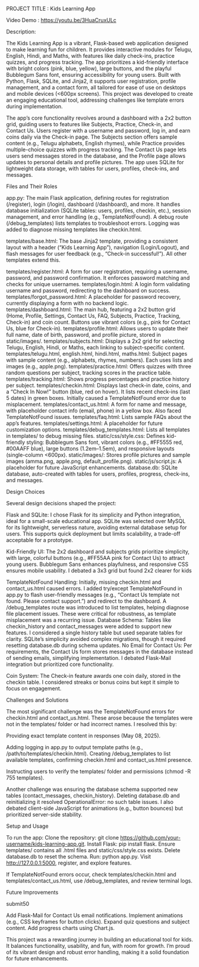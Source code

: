 PROJECT TITLE : Kids Learning App

Video Demo : https://youtu.be/3HuaCruxULc


Description:

The Kids Learning App is a vibrant, Flask-based web application designed to make learning fun for children. It provides interactive modules for Telugu, English, Hindi, and Maths, with features like daily check-ins, practice quizzes, and progress tracking. The app prioritizes a kid-friendly interface with bright colors (pink, blue, yellow), large buttons, and the playful Bubblegum Sans font, ensuring accessibility for young users. Built with Python, Flask, SQLite, and Jinja2, it supports user registration, profile management, and a contact form, all tailored for ease of use on desktops and mobile devices (<600px screens). This project was developed to create an engaging educational tool, addressing challenges like template errors during implementation.

The app’s core functionality revolves around a dashboard with a 2x2 button grid, guiding users to features like Subjects, Practice, Check-in, and Contact Us. Users register with a username and password, log in, and earn coins daily via the Check-in page. The Subjects section offers sample content (e.g., Telugu alphabets, English rhymes), while Practice provides multiple-choice quizzes with progress tracking. The Contact Us page lets users send messages stored in the database, and the Profile page allows updates to personal details and profile pictures. The app uses SQLite for lightweight data storage, with tables for users, profiles, check-ins, and messages.

Files and Their Roles

app.py: The main Flask application, defining routes for registration (/register), login (/login), dashboard (/dashboard), and more. It handles database initialization (SQLite tables: users, profiles, checkin, etc.), session management, and error handling (e.g., TemplateNotFound). A debug route (/debug_templates) lists templates to troubleshoot errors. Logging was added to diagnose missing templates like checkin.html.

templates/base.html: The base Jinja2 template, providing a consistent layout with a header (“Kids Learning App”), navigation (Login/Logout), and flash messages for user feedback (e.g., “Check-in successful!”). All other templates extend this.

templates/register.html: A form for user registration, requiring a username, password, and password confirmation. It enforces password matching and checks for unique usernames.
templates/login.html: A login form validating username and password, redirecting to the dashboard on success.
templates/forgot_password.html: A placeholder for password recovery, currently displaying a form with no backend logic.
templates/dashboard.html: The main hub, featuring a 2x2 button grid (Home, Profile, Settings, Contact Us, FAQ, Subjects, Practice, Tracking, Check-in) and coin count. Buttons use vibrant colors (e.g., pink for Contact Us, blue for Check-in).
templates/profile.html: Allows users to update their full name, date of birth, password, and profile picture, stored in static/images/.
templates/subjects.html: Displays a 2x2 grid for selecting Telugu, English, Hindi, or Maths, each linking to subject-specific content.
templates/telugu.html, english.html, hindi.html, maths.html: Subject pages with sample content (e.g., alphabets, rhymes, numbers). Each uses lists and images (e.g., apple.png).
templates/practice.html: Offers quizzes with three random questions per subject, tracking scores in the practice table.
templates/tracking.html: Shows progress percentages and practice history per subject.
templates/checkin.html: Displays last check-in date, coins, and a “Check In Now!” button (blue, red on hover). It lists recent check-ins (last 5 dates) in green boxes. Initially caused a TemplateNotFound error due to misplacement.
templates/contact_us.html: A form for name and message, with placeholder contact info (email, phone) in a yellow box. Also faced TemplateNotFound issues.
templates/faq.html: Lists sample FAQs about the app’s features.
templates/settings.html: A placeholder for future customization options.
templates/debug_templates.html: Lists all templates in templates/ to debug missing files.
static/css/style.css: Defines kid-friendly styling: Bubblegum Sans font, vibrant colors (e.g., #FF5555 red, #00AAFF blue), large buttons (1.2em–1.5em), and responsive layouts (single-column <600px).
static/images/: Stores profile pictures and sample images (amma.png, apple.png, default_profile.png).
static/js/script.js: A placeholder for future JavaScript enhancements.
database.db: SQLite database, auto-created with tables for users, profiles, progress, check-ins, and messages.

Design Choices

Several design decisions shaped the project:

Flask and SQLite: I chose Flask for its simplicity and Python integration, ideal for a small-scale educational app. SQLite was selected over MySQL for its lightweight, serverless nature, avoiding external database setup for users. This supports quick deployment but limits scalability, a trade-off acceptable for a prototype.

Kid-Friendly UI: The 2x2 dashboard and subjects grids prioritize simplicity, with large, colorful buttons (e.g., #FF55AA pink for Contact Us) to attract young users. Bubblegum Sans enhances playfulness, and responsive CSS ensures mobile usability. I debated a 3x3 grid but found 2x2 clearer for kids

TemplateNotFound Handling: Initially, missing checkin.html and contact_us.html caused errors. I added try/except TemplateNotFound in app.py to flash user-friendly messages (e.g., “Contact Us template not found. Please contact support.”) and redirect to the dashboard. A /debug_templates route was introduced to list templates, helping diagnose file placement issues. These were critical for robustness, as template misplacement was a recurring issue.
Database Schema: Tables like checkin_history and contact_messages were added to support new features. I considered a single history table but used separate tables for clarity. SQLite’s simplicity avoided complex migrations, though it required resetting database.db during schema updates.
No Email for Contact Us: Per requirements, the Contact Us form stores messages in the database instead of sending emails, simplifying implementation. I debated Flask-Mail integration but prioritized core functionality.

Coin System: The Check-in feature awards one coin daily, stored in the checkin table. I considered streaks or bonus coins but kept it simple to focus on engagement.

Challenges and Solutions

The most significant challenge was the TemplateNotFound errors for checkin.html and contact_us.html. These arose because the templates were not in the templates/ folder or had incorrect names. I resolved this by:

Providing exact template content in responses (May 08, 2025).

Adding logging in app.py to output template paths (e.g., /path/to/templates/checkin.html).
Creating /debug_templates to list available templates, confirming checkin.html and contact_us.html presence.

Instructing users to verify the templates/ folder and permissions (chmod -R 755 templates).

Another challenge was ensuring the database schema supported new tables (contact_messages, checkin_history). Deleting database.db and reinitializing it resolved OperationalError: no such table issues. I also debated client-side JavaScript for animations (e.g., button bounces) but prioritized server-side stability.

Setup and Usage

To run the app:
Clone the repository: git clone https://github.com/your-username/kids-learning-app.git.
Install Flask: pip install flask.
Ensure templates/ contains all .html files and static/css/style.css exists.
Delete database.db to reset the schema.
Run: python app.py.
Visit http://127.0.0.1:5000, register, and explore features.

If TemplateNotFound errors occur, check templates/checkin.html and templates/contact_us.html, use /debug_templates, and review terminal logs.

Future Improvements

submit50


Add Flask-Mail for Contact Us email notifications.
Implement animations (e.g., CSS keyframes for button clicks).
Expand quiz questions and subject content.
Add progress charts using Chart.js.

This project was a rewarding journey in building an educational tool for kids. It balances functionality, usability, and fun, with room for growth. I’m proud of its vibrant design and robust error handling, making it a solid foundation for future enhancements.
